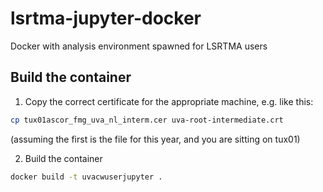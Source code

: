 # lsrtma-jupyter-docker
Docker with analysis environment spawned for LSRTMA users




## Build the container

1. Copy the correct certificate for the appropriate machine, e.g. like this:

```bash
cp tux01ascor_fmg_uva_nl_interm.cer uva-root-intermediate.crt 
```

(assuming the first is the file for this year, and you are sitting on tux01)

2. Build the container

```bash
docker build -t uvacwuserjupyter .
```